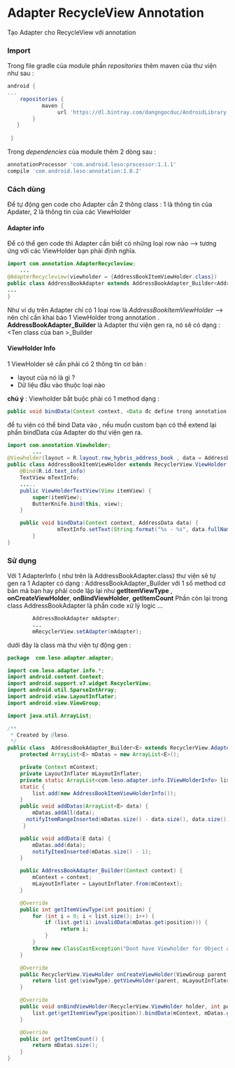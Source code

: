 #  Adapter RecycleView Annotation
Tạo Adapter cho RecycleView với annotation 
### Import 
Trong file gradle của module phần _repositories_ thêm maven của thư viện như sau : 
```groovy 
android {
...
    repositories {
           maven {
                url 'https://dl.bintray.com/dangngocduc/AndroidLibrary'
        }
   } 
   
 }
```

Trong  _dependencies_ của module thêm 2 dòng sau :
```groovy
annotationProcessor 'com.android.leso:processor:1.1.1'
compile 'com.android.leso:annotation:1.0.2'
```
### Cách dùng
Để tự động gen code cho Adapter cần 2 thông class :  1 là thông tin của Apdater, 2 là thông tin của các ViewHolder
#### Adapter info 
Để có thể gen code thì Adapter cần biết có những loại row nào --> tương ứng với các ViewHolder bạn phải định nghĩa.
```java
import com.annotation.AdapterRecycleview;
	...
@AdapterRecycleview(viewholder = {AddressBookItemViewHolder.class})
public class AddressBookAdapter extends AddressBookAdapter_Builder<AddressData> {
...
}
```
Như ví dụ trên Adapter chỉ có 1 loại row là _AddressBookItemViewHolder_ --> nên chỉ cần khai báo 1 ViewHolder trong annotation .
__AddressBookAdapter_Builder__ là Adapter thư viện gen ra, nó sẽ có dạng : <Ten class của ban >_Builder 

#### ViewHolder Info
1 ViewHolder sẽ cần phải có 2 thông tin cơ bản :
- layout của nó là gì ?
- Dữ liệu đầu vào thuộc loại nào
 
__chú ý__ : Viewholder bắt buộc phải có 1 method dạng : 
```java
public void bindData(Context context, <Data đc define trong annotation @Viewholder> content)
```
để tu viện có thể bind Data vào , nếu muốn custom bạn có thể extend lại phần bindData của Adapter do thư viện gen ra.
```java
import com.annotation.Viewholder;
		...
@Viewholder(layout = R.layout.row_hybris_address_book , data = AddressData.class)
public class AddressBookItemViewHolder extends RecyclerView.ViewHolder {
	@Bind(R.id.text_info)
    TextView mTextInfo;
    .....
	public ViewHolderTextView(View itemView) {
		super(itemView);
		ButterKnife.bind(this, view);
	}

	public void bindData(Context context, AddressData data) {
		        mTextInfo.setText(String.format("%s - %s", data.fullName, data.phone));
		}
}
```
### Sử dụng 
Với 1 AdapterInfo ( như trên là AddressBookAdapter.class) thư viện sẽ tự gen ra 1 Adapter có dạng : AddressBookAdapter_Builder với 1 số method cơ bản mà bạn hay phải code lặp lại như __getItemViewType__ , __onCreateViewHolder__, __onBindViewHolder__, __getItemCount__ Phần còn lại trong class AddressBookAdapter là phần code xử lý logic ...
```java
        AddressBookAdapter mAdapter;
        ...
        mRecyclerView.setAdapter(mAdapter);
```
dưới đây là class mà thư viện tự động gen : 
```java
package  com.leso.adapter.adapter;

import com.leso.adapter.info.*;
import android.content.Context;
import android.support.v7.widget.RecyclerView;
import android.util.SparseIntArray;
import android.view.LayoutInflater;
import android.view.ViewGroup;

import java.util.ArrayList;

/**
 * Created by @leso.
 */
public class  AddressBookAdapter_Builder<E> extends RecyclerView.Adapter {
    protected ArrayList<E> mDatas = new ArrayList<E>();

    private Context mContext;
    private LayoutInflater mLayoutInflater;
    private static ArrayList<com.leso.adapter.info.IViewHolderInfo> list = new ArrayList<>();
    static {
        list.add(new AddressBookItemViewHolderInfo());
    }
    public void addDatas(ArrayList<E> data) {
        mDatas.addAll(data);
      notifyItemRangeInserted(mDatas.size() - data.size(), data.size());
     }

    public void addData(E data) {
        mDatas.add(data);
        notifyItemInserted(mDatas.size() - 1);
    }

    public AddressBookAdapter_Builder(Context context) {
        mContext = context;
        mLayoutInflater = LayoutInflater.from(mContext);
    }

    @Override
    public int getItemViewType(int position) {
        for (int i = 0; i < list.size(); i++) {
            if (list.get(i).invalidData(mDatas.get(position))) {
                 return i;
            }
        }
        throw new ClassCastException("Dont have Viewholder for Object at : " + position);
    }

    @Override
    public RecyclerView.ViewHolder onCreateViewHolder(ViewGroup parent, int viewType) {
        return list.get(viewType).getViewHolder(parent, mLayoutInflater);
    }

    @Override
    public void onBindViewHolder(RecyclerView.ViewHolder holder, int position) {
        list.get(getItemViewType(position)).bindData(mContext, mDatas.get(position), holder);
    }

    @Override
    public int getItemCount() {
        return mDatas.size();
    }
}
```

